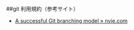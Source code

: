 ##git 利用規約（参考サイト）

* [A successful Git branching model » nvie.com](http://nvie.com/posts/a-successful-git-branching-model/)

